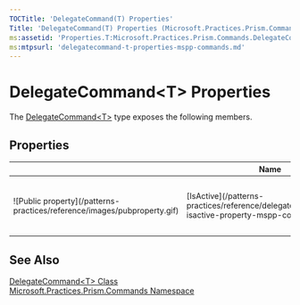 ```yaml
---
TOCTitle: 'DelegateCommand(T) Properties'
Title: 'DelegateCommand(T) Properties (Microsoft.Practices.Prism.Commands)'
ms:assetid: 'Properties.T:Microsoft.Practices.Prism.Commands.DelegateCommand\`1'
ms:mtpsurl: 'delegatecommand-t-properties-mspp-commands.md'
---
```



# DelegateCommand&lt;T&gt; Properties

The [DelegateCommand&lt;T&gt;](/patterns-practices/reference/delegatecommand-t-class-mspp-commands) type exposes the following members.

## Properties


<table>

<thead>
<tr class="header">
<th> </th>
<th>Name</th>
<th>Description</th>
</tr>
</thead>
<tbody>
<tr class="odd">
<td>![Public property](/patterns-practices/reference/images/pubproperty.gif)</td>
<td>[IsActive](/patterns-practices/reference/delegatecommandbase-isactive-property-mspp-commands)</td>
<td><div class="summary">
Gets or sets a value indicating whether the object is active.
</div>
(Inherited from [DelegateCommandBase](/patterns-practices/reference/delegatecommandbase-class-mspp-commands).)</td>
</tr>
</tbody>
</table>

## See Also

[DelegateCommand&lt;T&gt; Class](/patterns-practices/reference/delegatecommand-t-class-mspp-commands)  
[Microsoft.Practices.Prism.Commands Namespace](/patterns-practices/reference/mspp-commands-namespace)  